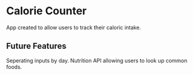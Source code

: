 # Calorie Counter
App created to allow users to track their caloric intake.

## Future Features
Seperating inputs by day.
Nutrition API allowing users to look up common foods.
